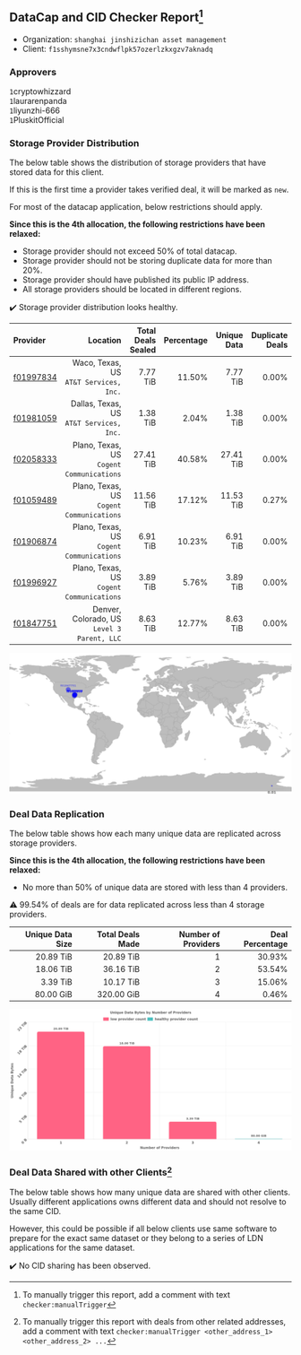 ## DataCap and CID Checker Report[^1]
 - Organization: `shanghai jinshizichan asset management`
 - Client: `f1sshymsne7x3cndwflpk57ozerlzkxgzv7aknadq`
### Approvers
`1`cryptowhizzard<br/>`1`laurarenpanda<br/>`1`liyunzhi-666<br/>`1`PluskitOfficial

### Storage Provider Distribution
The below table shows the distribution of storage providers that have stored data for this client.

If this is the first time a provider takes verified deal, it will be marked as `new`.

For most of the datacap application, below restrictions should apply.

**Since this is the 4th allocation, the following restrictions have been relaxed:**
 - Storage provider should not exceed 50% of total datacap.
 - Storage provider should not be storing duplicate data for more than 20%.
 - Storage provider should have published its public IP address.
 - All storage providers should be located in different regions.

✔️ Storage provider distribution looks healthy.

| Provider                                              |                                       Location | Total Deals Sealed | Percentage | Unique Data | Duplicate Deals |
| :---------------------------------------------------- | ---------------------------------------------: | -----------------: | ---------: | ----------: | --------------: |
| [f01997834](https://filfox.info/en/address/f01997834) |      Waco, Texas, US<br/>`AT&T Services, Inc.` |           7.77 TiB |     11.50% |    7.77 TiB |           0.00% |
| [f01981059](https://filfox.info/en/address/f01981059) |    Dallas, Texas, US<br/>`AT&T Services, Inc.` |           1.38 TiB |      2.04% |    1.38 TiB |           0.00% |
| [f02058333](https://filfox.info/en/address/f02058333) |   Plano, Texas, US<br/>`Cogent Communications` |          27.41 TiB |     40.58% |   27.41 TiB |           0.00% |
| [f01059489](https://filfox.info/en/address/f01059489) |   Plano, Texas, US<br/>`Cogent Communications` |          11.56 TiB |     17.12% |   11.53 TiB |           0.27% |
| [f01906874](https://filfox.info/en/address/f01906874) |   Plano, Texas, US<br/>`Cogent Communications` |           6.91 TiB |     10.23% |    6.91 TiB |           0.00% |
| [f01996927](https://filfox.info/en/address/f01996927) |   Plano, Texas, US<br/>`Cogent Communications` |           3.89 TiB |      5.76% |    3.89 TiB |           0.00% |
| [f01847751](https://filfox.info/en/address/f01847751) | Denver, Colorado, US<br/>`Level 3 Parent, LLC` |           8.63 TiB |     12.77% |    8.63 TiB |           0.00% |

<img src="https://raw.githubusercontent.com/data-preservation-programs/filplus-checker-assets/main/filecoin-project/filecoin-plus-large-datasets/issues/1340/1684723156450.png"/>

### Deal Data Replication
The below table shows how each many unique data are replicated across storage providers.


**Since this is the 4th allocation, the following restrictions have been relaxed:**
- No more than 50% of unique data are stored with less than 4 providers.

⚠️ 99.54% of deals are for data replicated across less than 4 storage providers.

| Unique Data Size | Total Deals Made | Number of Providers | Deal Percentage |
| ---------------: | ---------------: | ------------------: | --------------: |
|        20.89 TiB |        20.89 TiB |                   1 |          30.93% |
|        18.06 TiB |        36.16 TiB |                   2 |          53.54% |
|         3.39 TiB |        10.17 TiB |                   3 |          15.06% |
|        80.00 GiB |       320.00 GiB |                   4 |           0.46% |

<img src="https://raw.githubusercontent.com/data-preservation-programs/filplus-checker-assets/main/filecoin-project/filecoin-plus-large-datasets/issues/1340/1684723157504.png"/>

### Deal Data Shared with other Clients[^3]
The below table shows how many unique data are shared with other clients.
Usually different applications owns different data and should not resolve to the same CID.

However, this could be possible if all below clients use same software to prepare for the exact same dataset or they belong to a series of LDN applications for the same dataset.

✔️ No CID sharing has been observed.

[^1]: To manually trigger this report, add a comment with text `checker:manualTrigger`

[^2]: Deals from those addresses are combined into this report as they are specified with `checker:manualTrigger`

[^3]: To manually trigger this report with deals from other related addresses, add a comment with text `checker:manualTrigger <other_address_1> <other_address_2> ...`
